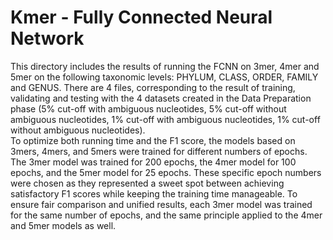 # Kmer - Fully Connected Neural Network
This directory includes the results of running the FCNN on 3mer, 4mer and 5mer on the following taxonomic levels: PHYLUM, CLASS, ORDER, FAMILY and GENUS. There are 4 files, corresponding to the result of training, validating and testing with the 4 datasets created in the Data Preparation phase (5% cut-off with ambiguous nucleotides, 5% cut-off without ambiguous nucleotides, 1% cut-off with ambiguous nucleotides, 1% cut-off without ambiguous nucleotides).\
To optimize both running time and the F1 score, the models based on 3mers, 4mers, and 5mers were trained for different numbers of epochs. The 3mer model was trained for 200 epochs, the 4mer model for 100 epochs, and the 5mer model for 25 epochs. These specific epoch numbers were chosen as they represented a sweet spot between achieving satisfactory F1 scores while keeping the training time manageable. To ensure fair comparison and unified results, each 3mer model was trained for the same number of epochs, and the same principle applied to the 4mer and 5mer models as well.
